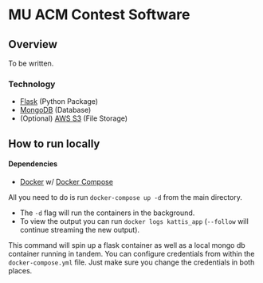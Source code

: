 # MU ACM Contest Software
## Overview
To be written.

### Technology
* [Flask](https://flask.palletsprojects.com/en/1.1.x/) (Python Package)
* [MongoDB](https://www.mongodb.com/) (Database)
* (Optional) [AWS S3](https://aws.amazon.com/s3/) (File Storage)

## How to run locally

#### Dependencies 
* [Docker](https://docs.docker.com/get-started/overview/) w/ [Docker Compose](https://docs.docker.com/compose/)
    
All you need to do is run `docker-compose up -d` from the main directory. 
      
  * The `-d` flag will run the containers in the background.
  * To view the output you can run `docker logs kattis_app` (`--follow` will continue streaming the new output).

This command will spin up a flask container as well as a local mongo db container running in tandem. You can configure credentials from within the `docker-compose.yml` file. Just make sure you change the credentials in both places.